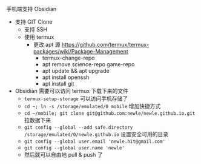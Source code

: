 手机端支持 Obsidian
* 支持 GIT Clone
	* 支持 SSH
	* 使用 termux
		* 更改 apt 源 https://github.com/termux/termux-packages/wiki/Package-Management
			* termux-change-repo
			* apt remove science-repo game-repo
			* apt update  && apt upgrade
			* apt install openssh
			* apt install git
* Obsidian 需要可以访问 termux 下载下来的文件
	* `termux-setup-storage` 可以访问手机存储了
	* `cd ~; ln -s /storage/emulated/0 mobile` 增加快捷方式
	* `cd ~/mobile; git clone git@github.com:newle/newle.github.io.git` 拉数据下来
	* `git config --global --add safe.directory /storage/emulated/0/newle.github.io` 设置安全可用的目录
	* `git config --global user.email 'newle.hit@gmail.com'`
	* `git config --global user.name 'newle'`
	* 然后就可以自由地 pull & push 了